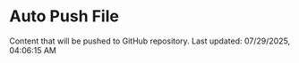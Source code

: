 # Auto Push File

Content that will be pushed to GitHub repository.
Last updated: 07/29/2025, 04:06:15 AM